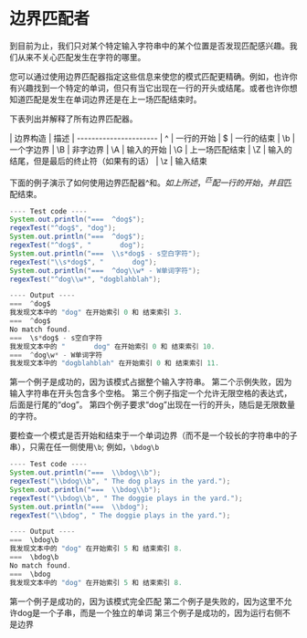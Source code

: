 # 边界匹配者

到目前为止，我们只对某个特定输入字符串中的某个位置是否发现匹配感兴趣。我们从来不关心匹配发生在字符的哪里。

您可以通过使用边界匹配器指定这些信息来使您的模式匹配更精确。例如，也许你有兴趣找到一个特定的单词，但只有当它出现在一行的开头或结尾。或者也许你想知道匹配是发生在单词边界还是在上一场匹配结束时。

下表列出并解释了所有边界匹配器。


| 边界构造	| 描述
| ----------------------
| ^	| 一行的开始
| $	| 一行的结束
| \b	| 一个字边界
| \B	| 非字边界
| \A	| 输入的开始
| \G	| 上一场匹配结束
| \Z	| 输入的结尾，但是最后的终止符（如果有的话）
| \z	| 输入结束

下面的例子演示了如何使用边界匹配器^和$。如上所述，^匹配一行的开始，并且$匹配结束。
```java
---- Test code ----
System.out.println("===  ^dog$");
regexTest("^dog$", "dog");
System.out.println("===  ^dog$");
regexTest("^dog$", "       dog");
System.out.println("===  \\s*dog$ - s空白字符");
regexTest("\\s*dog$", "       dog");
System.out.println("===  ^dog\\w* - W单词字符");
regexTest("^dog\\w*", "dogblahblah");

---- Output ----
===  ^dog$
我发现文本中的 "dog" 在开始索引 0 和 结束索引 3.
===  ^dog$
No match found.
===  \s*dog$ - s空白字符
我发现文本中的 "       dog" 在开始索引 0 和 结束索引 10.
===  ^dog\w* - W单词字符
我发现文本中的 "dogblahblah" 在开始索引 0 和 结束索引 11.

```

第一个例子是成功的，因为该模式占据整个输入字符串。
第二个示例失败，因为输入字符串在开头包含多个空格。
第三个例子指定一个允许无限空格的表达式，后面是行尾的“dog”。
第四个例子要求“dog”出现在一行的开头，随后是无限数量的字符。

要检查一个模式是否开始和结束于一个单词边界（而不是一个较长的字符串中的子串），只需在任一侧使用`\b`; 例如，`\bdog\b`

```java
---- Test code ----
System.out.println("===  \\bdog\\b");
regexTest("\\bdog\\b", " The dog plays in the yard.");
System.out.println("===  \\bdog\\b");
regexTest("\\bdog\\b", " The doggie plays in the yard.");
System.out.println("===  \\bdog");
regexTest("\\bdog", " The doggie plays in the yard.");

---- Output ----
===  \bdog\b
我发现文本中的 "dog" 在开始索引 5 和 结束索引 8.
===  \bdog\b
No match found.
===  \bdog
我发现文本中的 "dog" 在开始索引 5 和 结束索引 8.

```
第一个例子是成功的，因为该模式完全匹配
第二个例子是失败的，因为这里不允许dog是一个子串，而是一个独立的单词
第三个例子是成功的，因为运行右侧不是边界

